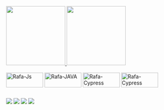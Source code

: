  <div>
  <a href="https://github.com/Rafael-Braz">
  <img aling="center" height="160em" src="https://github-readme-stats.vercel.app/api?username=Rafael-Braz&show_icons=true&theme=radical&include_all_commits=true&count_private=true$border_radius=true"/>
 </a>
 <a href="https://github.com/Rafael-Braz">
   <img aling="center" height="160em"  src="https://github-readme-stats.vercel.app/api/top-langs/?username=Rafael-Braz&layout=compact&langs_count=7&theme=radical"/>
    </a>
</div>
 
<div style="display: inline_block" ><br>
  <img align="center" alt="Rafa-Js" height="40" width="100" src="https://img.shields.io/badge/JavaScript-F7DF1E?style=for-the-badge&logo=javascript&logoColor=black">
   <img align="center" alt="Rafa-JAVA" height="40" width="100" src="https://img.shields.io/badge/Java-ED8B00?style=for-the-badge&logo=java&logoColor=white">
  <img align="center" alt="Rafa-Cypress" height="40" width="100" src="https://automationpanda.files.wordpress.com/2018/07/cypress-io-logo-social-share-e1532238308348.png?w=620">
  <img align="center" alt="Rafa-Cypress" height="40" width="100" src="https://automationpanda.files.wordpress.com/2017/10/cucumber.png?w=620">
</div>
  
  ##
 
<div> 
  <a href="https://www.linkedin.com/in/rafael-braz" target="_blank"><img src="https://img.shields.io/badge/-LinkedIn-%230077B5?style=for-the-badge&logo=linkedin&logoColor=white" target="_blank"></a> 
  <a href = "mailto:rafabraz13@gmail.com"><img src="https://img.shields.io/badge/-Gmail-%23333?style=for-the-badge&logo=gmail&logoColor=white" target="_blank"></a>
   <a href="https://www.instagram.com/rafa.braz" target="_blank"><img src="https://img.shields.io/badge/-Instagram-%23E4405F?style=for-the-badge&logo=instagram&logoColor=white" target="_blank"></a>
   <a href="https://steamcommunity.com/id/RafaelBraz/" target="_blank"><img src="https://img.shields.io/badge/Steam-000000?style=for-the-badge&logo=steam&logoColor=white" target="_blank"></a>
  
  </div>
   

</div>
